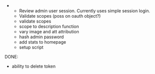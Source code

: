 - - Review admin user session. Currently uses simple session login.
  - Validate scopes (poss on oauth object?)
  - validate scopes
  - scope to description function
  - vary image and att attribution
  - hash admin password
  - add stats to homepage
  - setup script

DONE:
- ability to delete token

